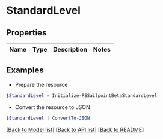 # StandardLevel
## Properties

Name | Type | Description | Notes
------------ | ------------- | ------------- | -------------

## Examples

- Prepare the resource
```powershell
$StandardLevel = Initialize-PSSailpointBetaStandardLevel 
```

- Convert the resource to JSON
```powershell
$StandardLevel | ConvertTo-JSON
```

[[Back to Model list]](../README.md#documentation-for-models) [[Back to API list]](../README.md#documentation-for-api-endpoints) [[Back to README]](../README.md)

